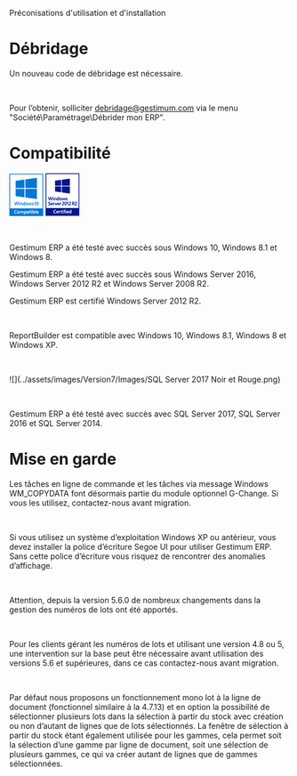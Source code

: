 





Préconisations d'utilisation et d'installation



# Débridage


Un nouveau code de débridage est nécessaire.


 


Pour l’obtenir, solliciter debridage@gestimum.com via le menu "Société\Paramétrage\Débrider 
 mon ERP".


# Compatibilité


![](../assets/images/Version7/Images/Windows_10_Compatible.png) ![](../assets/images/Version7/Images/Windows_Server_2012_R2_Certified.png)



 


Gestimum ERP a été 
 testé avec succès sous Windows 10, 
 Windows 8.1 et Windows 8.


Gestimum ERP a été 
 testé avec succès sous Windows Server 2016, 
 Windows Server 2012 R2 
 et Windows Server 2008 R2.


Gestimum ERP est 
 certifié Windows Server 2012 R2.


 


ReportBuilder est 
 compatible avec Windows 10, 
 Windows 8.1, Windows 8 et Windows XP.


 


![](../assets/images/Version7/Images/SQL Server 2017 Noir et Rouge.png)


 


Gestimum ERP a été 
 testé avec succès avec SQL Server 2017, 
 SQL Server 2016 
 et SQL Server 2014.


# Mise en garde


Les tâches en ligne de 
 commande et les tâches via message Windows WM\_COPYDATA font désormais 
 partie du module optionnel G-Change. Si vous les 
 utilisez, contactez-nous avant migration.


 


Si vous utilisez un système d’exploitation 
 Windows XP ou antérieur, 
 vous devez installer la police d’écriture Segoe UI pour utiliser Gestimum ERP. Sans cette police 
 d’écriture vous risquez de rencontrer des anomalies d’affichage.


 


Attention, 
 depuis la version 5.6.0 de nombreux changements dans la gestion des numéros 
 de lots ont été apportés.


 


Pour 
 les clients gérant les numéros de lots et utilisant une version 4.8 ou 
 5, une intervention sur la base peut être nécessaire avant utilisation 
 des versions 5.6 et supérieures, dans 
 ce cas contactez-nous avant migration.


 


Par défaut nous proposons un fonctionnement 
 mono lot à la ligne de document (fonctionnel similaire à la 4.7.13) et 
 en option la possibilité de sélectionner plusieurs lots dans la sélection 
 à partir du stock avec création ou non d’autant de lignes que de lots 
 sélectionnés. La fenêtre de sélection à partir du stock étant également 
 utilisée pour les gammes, cela permet soit la sélection d’une gamme par 
 ligne de document, soit une sélection de plusieurs gammes, ce qui va créer 
 autant de lignes que de gammes sélectionnées.


